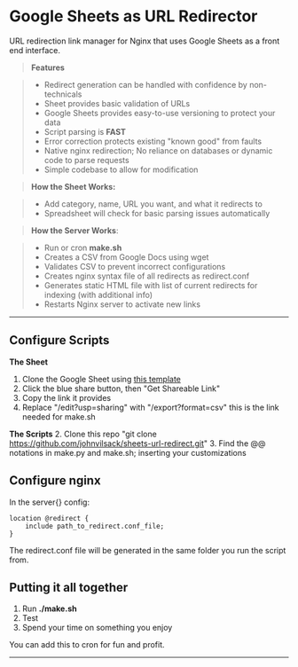 Google Sheets as URL Redirector
===================

URL redirection link manager for Nginx that uses Google Sheets as a front end interface.

> **Features**

> - Redirect generation can be handled with confidence by non-technicals
> - Sheet provides basic validation of URLs
> - Google Sheets provides easy-to-use versioning to protect your data
> - Script parsing is __FAST__
> - Error correction protects existing "known good" from faults
> - Native nginx redirection; No reliance on databases or dynamic code to parse requests
> - Simple codebase to allow for modification

> **How the Sheet Works:**

> - Add category, name, URL you want, and what it redirects to
> - Spreadsheet will check for basic parsing issues automatically

> **How the Server Works**:

> - Run or cron **make.sh**
> - Creates a CSV from Google Docs using wget
> - Validates CSV to prevent incorrect configurations
> - Creates nginx syntax file of all redirects as redirect.conf
> - Generates static HTML file with list of current redirects for indexing (with additional info)
> - Restarts Nginx server to activate new links

----------

Configure Scripts
-------------

**The Sheet**
1. Clone the Google Sheet using [this template](https://goo.gl/1UYKjZ)
2. Click the blue share button, then "Get Shareable Link"
3. Copy the link it provides
4.  Replace "/edit?usp=sharing" with "/export?format=csv" this is the link needed for make.sh

**The Scripts**
2. Clone this repo "git clone https://github.com/johnvilsack/sheets-url-redirect.git"
3. Find the @@ notations in make.py and make.sh; inserting your customizations

Configure nginx
-------------

In the server{} config:

```
location @redirect {
    include path_to_redirect.conf_file;
}
```
The redirect.conf file will be generated in the same folder you run the script from.

Putting it all together
-------------

1. Run **./make.sh**
2. Test
3. Spend your time on something you enjoy

You can add this to cron for fun and profit.

----------
